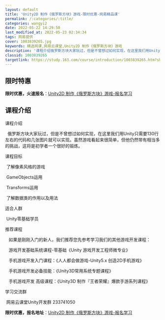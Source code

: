 ```yaml
---
layout: default
title: 'Unity2D 制作《俄罗斯方块》游戏-限时优惠-网易精品课'
permalink: /:categories/:title/
categories: wangyi2
date: 2022-05-22 14:29:50
last_modified_at: 2022-05-23 02:34:34
tags: 网易提供
cover: 1003839265.jpg
keywords: 精选网课,网易云课堂,Unity2D 制作《俄罗斯方块》游戏
description: '课程介绍俄罗斯方块大家玩过，但是不曾想过如何实现，在这里我们用Unity只需要130行左右的代码和几张图片就可以实现。虽'
classid: 1003839265
targetlink: https://study.163.com/course/introduction/1003839265.htm?share=1&shareId=1025206652&utm_campaign=share&utm_medium=iphoneShare&utm_source=&utm_u=1025206652
---
```


## 限时特惠

**限时优惠，火速报名**：[Unity2D 制作《俄罗斯方块》游戏-报名学习](https://study.163.com/course/introduction/1003839265.htm?share=1&shareId=1025206652&utm_campaign=share&utm_medium=iphoneShare&utm_source=&utm_u=1025206652)

## 课程介绍

课程介绍

  俄罗斯方块大家玩过，但是不曾想过如何实现，在这里我们用Unity只需要130行左右的代码和几张图片就可以实现。虽然游戏看起来很简单，但他仍然带有相当多的挑战，这将是初学者一个很好的锻炼。



课程目标

 了解像素风格的游戏

 GameObjects运用

 Transforms运用

 了解数据类的作用以及用法



适合人群

 Unity零基础学员



推荐课程

   如果是刚刚入门的新人，我们推荐您先参考学习我们的其他游戏开发课程：

   游戏开发基础系统课程-零基础《Unity 游戏开发工程师微专业》

   手机游戏开发入门课程：《人人都会做游戏-Unity5.x 创造2D手机游戏》        

   手机游戏开发必备技能：《Unity3D常用系统专题课程》

   手机游戏开发 高级课程：《Unity3D 制作『王者荣耀』爆款手游系列课程》



学习交流群

 网易云课堂Unity开发群 233741050

**限时优惠，报名地址**：[Unity2D 制作《俄罗斯方块》游戏-报名学习](https://study.163.com/course/introduction/1003839265.htm?share=1&shareId=1025206652&utm_campaign=share&utm_medium=iphoneShare&utm_source=&utm_u=1025206652)

